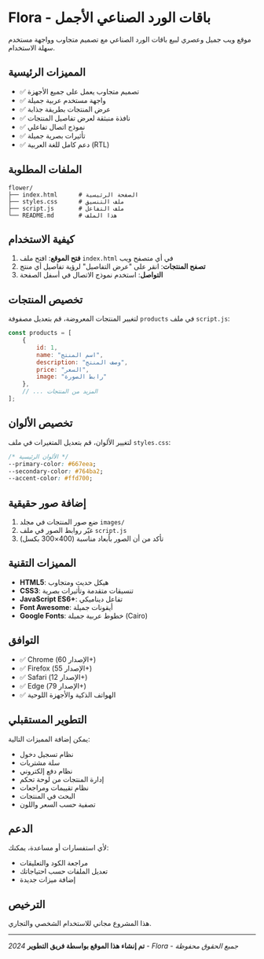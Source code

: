 # Flora - باقات الورد الصناعي الأجمل

موقع ويب جميل وعصري لبيع باقات الورد الصناعي مع تصميم متجاوب وواجهة مستخدم سهلة الاستخدام.

## المميزات الرئيسية

- ✅ تصميم متجاوب يعمل على جميع الأجهزة
- ✅ واجهة مستخدم عربية جميلة
- ✅ عرض المنتجات بطريقة جذابة
- ✅ نافذة منبثقة لعرض تفاصيل المنتجات
- ✅ نموذج اتصال تفاعلي
- ✅ تأثيرات بصرية جميلة
- ✅ دعم كامل للغة العربية (RTL)

## الملفات المطلوبة

```
flower/
├── index.html      # الصفحة الرئيسية
├── styles.css      # ملف التنسيق
├── script.js       # ملف التفاعل
└── README.md       # هذا الملف
```

## كيفية الاستخدام

1. **فتح الموقع**: افتح ملف `index.html` في أي متصفح ويب
2. **تصفح المنتجات**: انقر على "عرض التفاصيل" لرؤية تفاصيل أي منتج
3. **التواصل**: استخدم نموذج الاتصال في أسفل الصفحة

## تخصيص المنتجات

لتغيير المنتجات المعروضة، قم بتعديل مصفوفة `products` في ملف `script.js`:

```javascript
const products = [
    {
        id: 1,
        name: "اسم المنتج",
        description: "وصف المنتج",
        price: "السعر",
        image: "رابط الصورة"
    },
    // ... المزيد من المنتجات
];
```

## تخصيص الألوان

لتغيير الألوان، قم بتعديل المتغيرات في ملف `styles.css`:

```css
/* الألوان الرئيسية */
--primary-color: #667eea;
--secondary-color: #764ba2;
--accent-color: #ffd700;
```

## إضافة صور حقيقية

1. ضع صور المنتجات في مجلد `images/`
2. غيّر روابط الصور في ملف `script.js`
3. تأكد من أن الصور بأبعاد مناسبة (400×300 بكسل)

## المميزات التقنية

- **HTML5**: هيكل حديث ومتجاوب
- **CSS3**: تنسيقات متقدمة وتأثيرات بصرية
- **JavaScript ES6+**: تفاعل ديناميكي
- **Font Awesome**: أيقونات جميلة
- **Google Fonts**: خطوط عربية جميلة (Cairo)

## التوافق

- ✅ Chrome (الإصدار 60+)
- ✅ Firefox (الإصدار 55+)
- ✅ Safari (الإصدار 12+)
- ✅ Edge (الإصدار 79+)
- ✅ الهواتف الذكية والأجهزة اللوحية

## التطوير المستقبلي

يمكن إضافة المميزات التالية:
- نظام تسجيل دخول
- سلة مشتريات
- نظام دفع إلكتروني
- إدارة المنتجات من لوحة تحكم
- نظام تقييمات ومراجعات
- البحث في المنتجات
- تصفية حسب السعر واللون

## الدعم

لأي استفسارات أو مساعدة، يمكنك:
- مراجعة الكود والتعليقات
- تعديل الملفات حسب احتياجاتك
- إضافة ميزات جديدة

## الترخيص

هذا المشروع مجاني للاستخدام الشخصي والتجاري.

---

**تم إنشاء هذا الموقع بواسطة فريق التطوير**
*2024 - Flora - جميع الحقوق محفوظة* 